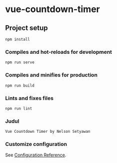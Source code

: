 # vue-countdown-timer

## Project setup
```
npm install
```

### Compiles and hot-reloads for development
```
npm run serve
```

### Compiles and minifies for production
```
npm run build
```

### Lints and fixes files
```
npm run lint
```

### Judul
```
Vue Countdown Timer by Nelson Setyawan
```


### Customize configuration
See [Configuration Reference](https://cli.vuejs.org/config/).

